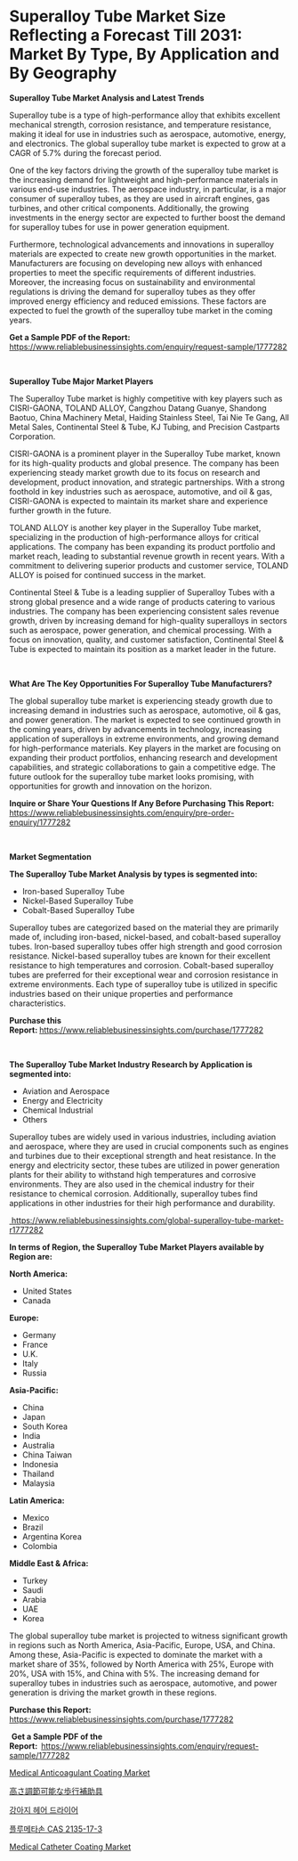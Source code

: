 <p><h1>Superalloy Tube Market Size Reflecting a Forecast Till 2031: Market By Type, By Application and By Geography</h1></p><p><strong>Superalloy Tube Market Analysis and Latest Trends</strong></p>
<p><p>Superalloy tube is a type of high-performance alloy that exhibits excellent mechanical strength, corrosion resistance, and temperature resistance, making it ideal for use in industries such as aerospace, automotive, energy, and electronics. The global superalloy tube market is expected to grow at a CAGR of 5.7% during the forecast period.</p><p>One of the key factors driving the growth of the superalloy tube market is the increasing demand for lightweight and high-performance materials in various end-use industries. The aerospace industry, in particular, is a major consumer of superalloy tubes, as they are used in aircraft engines, gas turbines, and other critical components. Additionally, the growing investments in the energy sector are expected to further boost the demand for superalloy tubes for use in power generation equipment.</p><p>Furthermore, technological advancements and innovations in superalloy materials are expected to create new growth opportunities in the market. Manufacturers are focusing on developing new alloys with enhanced properties to meet the specific requirements of different industries. Moreover, the increasing focus on sustainability and environmental regulations is driving the demand for superalloy tubes as they offer improved energy efficiency and reduced emissions. These factors are expected to fuel the growth of the superalloy tube market in the coming years.</p></p>
<p><strong>Get a Sample PDF of the Report:&nbsp;</strong> <a href="https://www.reliablebusinessinsights.com/enquiry/request-sample/1777282">https://www.reliablebusinessinsights.com/enquiry/request-sample/1777282</a></p>
<p>&nbsp;</p>
<p><strong>Superalloy Tube Major Market Players</strong></p>
<p><p>The Superalloy Tube market is highly competitive with key players such as CISRI-GAONA, TOLAND ALLOY, Cangzhou Datang Guanye, Shandong Baotuo, China Machinery Metal, Haiding Stainless Steel, Tai Nie Te Gang, All Metal Sales, Continental Steel & Tube, KJ Tubing, and Precision Castparts Corporation.</p><p>CISRI-GAONA is a prominent player in the Superalloy Tube market, known for its high-quality products and global presence. The company has been experiencing steady market growth due to its focus on research and development, product innovation, and strategic partnerships. With a strong foothold in key industries such as aerospace, automotive, and oil & gas, CISRI-GAONA is expected to maintain its market share and experience further growth in the future.</p><p>TOLAND ALLOY is another key player in the Superalloy Tube market, specializing in the production of high-performance alloys for critical applications. The company has been expanding its product portfolio and market reach, leading to substantial revenue growth in recent years. With a commitment to delivering superior products and customer service, TOLAND ALLOY is poised for continued success in the market.</p><p>Continental Steel & Tube is a leading supplier of Superalloy Tubes with a strong global presence and a wide range of products catering to various industries. The company has been experiencing consistent sales revenue growth, driven by increasing demand for high-quality superalloys in sectors such as aerospace, power generation, and chemical processing. With a focus on innovation, quality, and customer satisfaction, Continental Steel & Tube is expected to maintain its position as a market leader in the future.</p></p>
<p>&nbsp;</p>
<p><strong>What Are The Key Opportunities For Superalloy Tube Manufacturers?</strong></p>
<p><p>The global superalloy tube market is experiencing steady growth due to increasing demand in industries such as aerospace, automotive, oil & gas, and power generation. The market is expected to see continued growth in the coming years, driven by advancements in technology, increasing application of superalloys in extreme environments, and growing demand for high-performance materials. Key players in the market are focusing on expanding their product portfolios, enhancing research and development capabilities, and strategic collaborations to gain a competitive edge. The future outlook for the superalloy tube market looks promising, with opportunities for growth and innovation on the horizon.</p></p>
<p><strong>Inquire or Share Your Questions If Any Before Purchasing This Report:</strong> <a href="https://www.reliablebusinessinsights.com/enquiry/pre-order-enquiry/1777282">https://www.reliablebusinessinsights.com/enquiry/pre-order-enquiry/1777282</a></p>
<p>&nbsp;</p>
<p><strong>Market Segmentation</strong></p>
<p><strong>The Superalloy Tube Market Analysis by types is segmented into:</strong></p>
<p><ul><li>Iron-based Superalloy Tube</li><li>Nickel-Based Superalloy Tube</li><li>Cobalt-Based Superalloy Tube</li></ul></p>
<p><p>Superalloy tubes are categorized based on the material they are primarily made of, including iron-based, nickel-based, and cobalt-based superalloy tubes. Iron-based superalloy tubes offer high strength and good corrosion resistance. Nickel-based superalloy tubes are known for their excellent resistance to high temperatures and corrosion. Cobalt-based superalloy tubes are preferred for their exceptional wear and corrosion resistance in extreme environments. Each type of superalloy tube is utilized in specific industries based on their unique properties and performance characteristics.</p></p>
<p><strong>Purchase this Report:&nbsp;</strong><a href="https://www.reliablebusinessinsights.com/purchase/1777282">https://www.reliablebusinessinsights.com/purchase/1777282</a></p>
<p>&nbsp;</p>
<p><strong>The Superalloy Tube Market Industry Research by Application is segmented into:</strong></p>
<p><ul><li>Aviation and Aerospace</li><li>Energy and Electricity</li><li>Chemical Industrial</li><li>Others</li></ul></p>
<p><p>Superalloy tubes are widely used in various industries, including aviation and aerospace, where they are used in crucial components such as engines and turbines due to their exceptional strength and heat resistance. In the energy and electricity sector, these tubes are utilized in power generation plants for their ability to withstand high temperatures and corrosive environments. They are also used in the chemical industry for their resistance to chemical corrosion. Additionally, superalloy tubes find applications in other industries for their high performance and durability.</p></p>
<p><a href="https://www.reliablebusinessinsights.com/global-superalloy-tube-market-r1777282">&nbsp;https://www.reliablebusinessinsights.com/global-superalloy-tube-market-r1777282</a></p>
<p><strong>In terms of Region, the Superalloy Tube Market Players available by Region are:</strong></p>
<p>
    <p> <strong> North America: </strong>
        <ul>
            <li>United States</li>
            <li>Canada</li>
        </ul>
        </p> 
    <p> <strong> Europe: </strong>
        <ul>
            <li>Germany</li>
            <li>France</li>
            <li>U.K.</li>
            <li>Italy</li>
            <li>Russia</li>
        </ul>
        </p> 
    <p> <strong> Asia-Pacific: </strong>
        <ul>
            <li>China</li>
            <li>Japan</li>
            <li>South Korea</li>
            <li>India</li>
            <li>Australia</li>
            <li>China Taiwan</li>
            <li>Indonesia</li>
            <li>Thailand</li>
            <li>Malaysia</li>
        </ul>
        </p> 
    <p> <strong> Latin America: </strong>
        <ul>
            <li>Mexico</li>
            <li>Brazil</li>
            <li>Argentina Korea</li>
            <li>Colombia</li>
        </ul>
        </p> 
    <p> <strong> Middle East & Africa: </strong>
        <ul>
            <li>Turkey</li>
            <li>Saudi</li>
            <li>Arabia</li>
            <li>UAE</li>
            <li>Korea</li>
        </ul>
    </p>
    </p>
<p><p>The global superalloy tube market is projected to witness significant growth in regions such as North America, Asia-Pacific, Europe, USA, and China. Among these, Asia-Pacific is expected to dominate the market with a market share of 35%, followed by North America with 25%, Europe with 20%, USA with 15%, and China with 5%. The increasing demand for superalloy tubes in industries such as aerospace, automotive, and power generation is driving the market growth in these regions.</p></p>
<p><strong>Purchase this Report: </strong><a href="https://www.reliablebusinessinsights.com/purchase/1777282">https://www.reliablebusinessinsights.com/purchase/1777282</a></p>
<p>&nbsp;<strong>Get a Sample PDF of the Report:&nbsp;&nbsp;</strong><a href="https://www.reliablebusinessinsights.com/enquiry/request-sample/1777282">https://www.reliablebusinessinsights.com/enquiry/request-sample/1777282</a></p>
<p><strong></strong></p>
<p><p><a href="https://github.com/Gilanghao0/Market-Research-Report-List-1/blob/main/medical-anticoagulant-coating-market.md">Medical Anticoagulant Coating Market</a></p><p><a href="https://github.com/LizaHeller2023/Market-Research-Report-List-1/blob/main/2904537137524.md">高さ調節可能な歩行補助具</a></p><p><a href="https://github.com/kimvicki3212024/Market-Research-Report-List-1/blob/main/1993639143083.md">강아지 헤어 드라이어</a></p><p><a href="https://github.com/marufmohassin05/Market-Research-Report-List-1/blob/main/6755754143084.md">플루메타손 CAS 2135-17-3</a></p><p><a href="https://github.com/lukmanduiky01/Market-Research-Report-List-1/blob/main/medical-catheter-coating-market.md">Medical Catheter Coating Market</a></p></p>